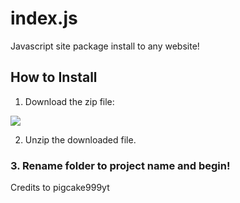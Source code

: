 # index.js
Javascript site package install to any website!

## How to Install

1. Download the zip file:

![](https://i.imgsafe.org/af71bcfd74.jpg)

2. Unzip the downloaded file.

### 3. Rename folder to project name and begin!

Credits to pigcake999yt
